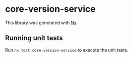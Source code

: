 # core-version-service

This library was generated with [Nx](https://nx.dev).

## Running unit tests

Run `nx test core-version-service` to execute the unit tests.
